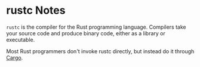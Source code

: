 # rustc Notes

`rustc` is the compiler for the Rust programming language. Compilers take your source code and produce binary code, either as a library or executable.

Most Rust programmers don't invoke rustc directly, but instead do it through [Cargo](https://doc.rust-lang.org/cargo/index.html).
